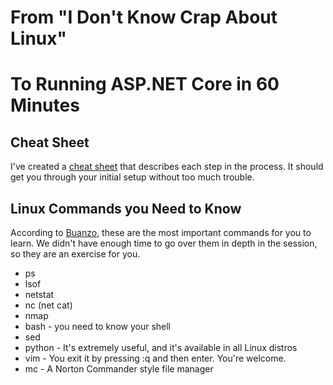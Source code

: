 # From "I Don't Know Crap About Linux"
# To Running ASP.NET Core in 60 Minutes

## Cheat Sheet

I've created a [cheat sheet](cheetsheet/cheetsheat.md) that describes each step in the process.
It should get you through your initial setup without too much trouble.

## Linux Commands you Need to Know

According to [Buanzo](https://github.com/buanzo), these are the most important commands
for you to learn. We didn't have enough time to go over them in depth in the session, so
they are an exercise for you.

* ps
* lsof
* netstat
* nc (net cat)
* nmap
* bash - you need to know your shell
* sed
* python - It's extremely useful, and it's available in all Linux distros
* vim - You exit it by pressing :q and then enter. You're welcome.
* mc - A Norton Commander style file manager

